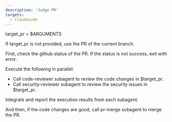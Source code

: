 ```yaml
---
description: 'Judge PR'
targets:
  - claudecode
---
```


target_pr = $ARGUMENTS

If target_pr is not provided, use the PR of the current branch.

First, check the github status of the PR. If the status is not success, exit with error.

Execute the following in parallel:

- Call code-reviewer subagent to review the code changes in $target_pr.
- Call security-reviewer subagent to review the security issues in $target_pr.

Integrate and report the execution results from each subagent.

And then, if the code changes are good, call pr-merge subagent to merge the PR.
